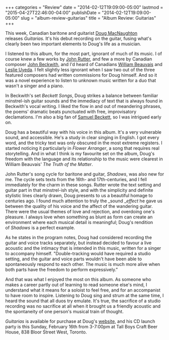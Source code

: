 +++
categories = "Review"
date = "2014-02-12T19:09:00-05:00"
lastmod = "2015-04-27T22:46:00-04:00"
publishDate = "2014-02-12T19:09:00-05:00"
slug = "album-review-guitarias"
title = "Album Review: Guitarias"
+++

This week, Canadian baritone and guitarist [Doug MacNaughton](http://www.dougmacnaughton.com/) releases _Guitarias._ It's his debut recording on the guitar, fusing what's clearly been two important elements to Doug's life as a musician.

I listened to this album, for the most part, ignorant of much of its music. I of course knew a few works by [John Rutter](http://www.johnrutter.com/), and few a more by Canadian composer [John Beckwith](http://en.wikipedia.org/wiki/John_Beckwith_(composer)), and I'd heard of Canadians [William Beauvais](http://en.wikipedia.org/wiki/William_Beauvais) and [Leslie Uyeda](http://www.leslieuyeda.com/). I felt slightly less ignorant when I saw two out of the three featured composers had written commissions for Doug himself. And so it was a novel experience to listen to unknown music written for a duo that wasn't a singer and a piano.

In Beckwith's set _Beckett Songs_, Doug strikes a balance between familiar minstrel-ish guitar sounds and the immediacy of text that is always found in Beckwith's vocal writing. I liked the flow in and out of meandering phrases, the poems' dramatic beats punctuated with free, improvisatory declamations. I'm also a big fan of [Samuel Beckett](http://en.wikipedia.org/wiki/Samuel_Beckett), so I was intrigued early on.

Doug has a beautiful way with his voice in this album. It's a very vulnerable sound, and accessible. He's a study in clear singing in English. I got every word, and the tricky text was only obscured in the most extreme registers. I started noticing it particularly in _Flower Arranger_, a song that requires real storytelling. And in what I think is my favourite set on the album, Doug's freedom with the language and its relationship to the music were clearest in William Beauvais' _The Truth of the Matter_.

John Rutter's song cycle for baritone and guitar, _Shadows_, was also new for me. The cycle sets texts from the 16th- and 17th-centuries, and I fell immediately for the charm in these songs. Rutter wrote the text setting and guitar part in that minstrel-ish style, and with the simplicity and definite stylistic lines clearly drawn, Doug presents to us a beautiful homage to centuries ago. I found much attention to truly the _sound __effect_ he gave us between the quality of his voice and the affect of the wandering guitar. There were the usual themes of love and rejection, and overdoing one's pleasure. I always love when something as blunt as form can create an environment where each musical detail is meaningful; Doug's rendition of _Shadows_ is a perfect example.

As he states in the program notes, Doug had considered recording the guitar and voice tracks separately, but instead decided to favour a live acoustic and the intimacy that is intended in this music, written for a singer to accompany himself. "Double-tracking would have required a studio setting, and the guitar and voice parts wouldn't have been able to spontaneously respond to each other. The music is much more alive when both parts have the freedom to perform expressively."

And that was what I enjoyed the most on this album. As someone who makes a career partly out of learning to read someone else's mind, I understand what it means for a soloist to feel free, and for an accompanist to have room to inspire. Listening to Doug sing and strum at the same time, I heard the sound that all duos try emulate. It's true, the sacrifice of a studio recording was no sacrifice at all when it brought us a friendly acoustic and the spontaneity of one person's musical train of thought.

_Guitarias_ is available for purchase at Doug's [website](http://dougmacnaughton.com/recordings.html), and his CD launch party is this Sunday, February 16th from 3-7:00pm at Tall Boys Craft Beer House, 838 Bloor Street West, Toronto.
